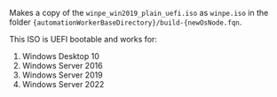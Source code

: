 Makes a copy of the `winpe_win2019_plain_uefi.iso` as `winpe.iso` in the folder `{automationWorkerBaseDirectory}/build-{newOsNode.fqn`.

This ISO is UEFI bootable and works for:

1. Windows Desktop 10
2. Windows Server 2016
2. Windows Server 2019
3. Windows Server 2022